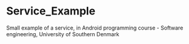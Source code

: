 # Service_Example
Small example of a service, in Android programming course - Software engineering, University of Southern Denmark
